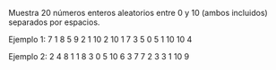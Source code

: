 Muestra 20 números enteros aleatorios entre 0 y 10 (ambos incluidos) separados por espacios.

Ejemplo 1:
7 1 8 5 9 2 1 10 2 10 1 7 3 5 0 5 1 10 10 4

Ejemplo 2:
2 4 8 1 1 8 3 0 5 10 6 3 7 7 2 3 3 1 10 9